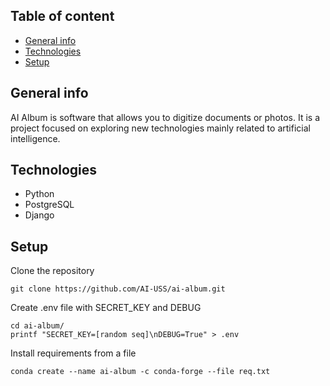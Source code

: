 ## Table of content
* [General info](#general-info)
* [Technologies](#technologies)
* [Setup](#setup)

## General info

AI Album is software that allows you to digitize documents or photos. It is a project focused on exploring new technologies mainly related to artificial intelligence.


## Technologies
* Python 
* PostgreSQL
* Django 



## Setup
Clone the repository
```console
git clone https://github.com/AI-USS/ai-album.git
```

Create .env file with SECRET_KEY and DEBUG

```console
cd ai-album/
printf "SECRET_KEY=[random seq]\nDEBUG=True" > .env
```

Install requirements from a file

```console
conda create --name ai-album -c conda-forge --file req.txt
```

